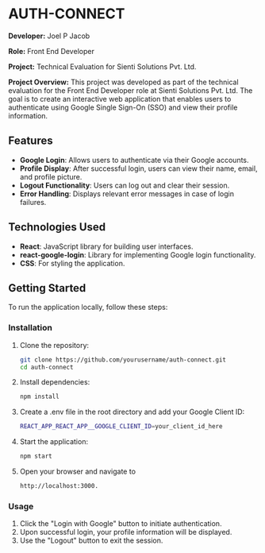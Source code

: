 # AUTH-CONNECT

**Developer:** Joel P Jacob 

**Role:** Front End Developer  

**Project:** Technical Evaluation for Sienti Solutions Pvt. Ltd.

**Project Overview:** This project was developed as part of the technical evaluation for the Front End Developer role at Sienti Solutions Pvt. Ltd. The goal is to create an interactive web application that enables users to authenticate using Google Single Sign-On (SSO) and view their profile information.

## Features

- **Google Login**: Allows users to authenticate via their Google accounts.
- **Profile Display**: After successful login, users can view their name, email, and profile picture.
- **Logout Functionality**: Users can log out and clear their session.
- **Error Handling**: Displays relevant error messages in case of login failures.

## Technologies Used

- **React**: JavaScript library for building user interfaces.
- **react-google-login**: Library for implementing Google login functionality.
- **CSS**: For styling the application.

## Getting Started

To run the application locally, follow these steps:

### Installation

1. Clone the repository:

   ```bash
   git clone https://github.com/yourusername/auth-connect.git
   cd auth-connect

2. Install dependencies:

    ```bash
    npm install

3. Create a .env file in the root directory and add your Google Client ID:

    ```bash
    REACT_APP_REACT_APP__GOOGLE_CLIENT_ID=your_client_id_here

4. Start the application:

    ```bash
    npm start

5. Open your browser and navigate to 

    ```bash
    http://localhost:3000.
    
### Usage

1. Click the "Login with Google" button to initiate authentication.
2. Upon successful login, your profile information will be displayed.
3. Use the "Logout" button to exit the session. 